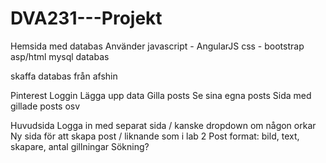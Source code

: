# DVA231---Projekt

Hemsida med databas
Använder
javascript - AngularJS
css - bootstrap
asp/html
mysql databas

skaffa databas från afshin

Pinterest
Loggin
Lägga upp data
Gilla posts
Se sina egna posts
Sida med gillade posts osv

Huvudsida
Logga in med separat sida / kanske dropdown om någon orkar
Ny sida för att skapa post / liknande som i lab 2
Post format: bild, text, skapare, antal gillningar
Sökning?
